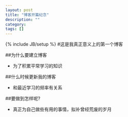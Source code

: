```yaml
---
layout: post
title: "博客开篇纪念"
description: ""
category: 
tags: []
---
```

{% include JB/setup %}
#这是我真正意义上的第一个博客


##为什么要建立博客
- 为了积累平常学习的知识


##什么时候更新我的博客
- 和最近学习的频率有关系


##要做到怎样呢?
- 真正为自己做些有用的事情，拟补曾经荒废的岁月
